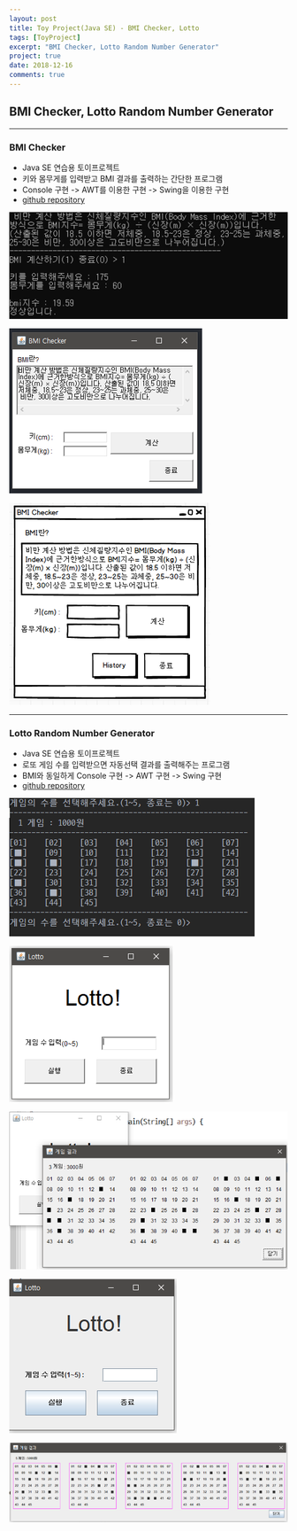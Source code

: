 ```yaml
---
layout: post
title: Toy Project(Java SE) - BMI Checker, Lotto
tags: [ToyProject]
excerpt: "BMI Checker, Lotto Random Number Generator"
project: true
date: 2018-12-16
comments: true
---
```


## BMI Checker, Lotto Random Number Generator

---

### BMI Checker

* Java SE 연습용 토이프로젝트
* 키와 몸무게를 입력받고 BMI 결과를 출력하는 간단한 프로그램
* Console 구현 -> AWT를 이용한 구현 -> Swing을 이용한 구현
* [github repository](https://github.com/younggeun0/toyProjectBMI)


![console](https://github.com/younggeun0/younggeun0.github.io/raw/master/_posts/img/toyProjects/bmi/bmi01.PNG?raw=true)

![awt](https://github.com/younggeun0/younggeun0.github.io/raw/master/_posts/img/toyProjects/bmi/bmi03.png?raw=true)

![swing](https://github.com/younggeun0/younggeun0.github.io/raw/master/_posts/img/toyProjects/bmi/bmi11.png?raw=true)


---

### Lotto Random Number Generator

* Java SE 연습용 토이프로젝트
* 로또 게임 수를 입력받으면 자동선택 결과를 출력해주는 프로그램
* BMI와 동일하게 Console 구현 -> AWT 구현 -> Swing 구현
* [github repository](https://github.com/younggeun0/toyProjectLotto)


![console](https://github.com/younggeun0/younggeun0.github.io/raw/master/_posts/img/toyProjects/lotto/lotto01.PNG?raw=true)

![awt](https://github.com/younggeun0/younggeun0.github.io/raw/master/_posts/img/toyProjects/lotto/lotto04.png?raw=true)

![awt result](https://github.com/younggeun0/younggeun0.github.io/raw/master/_posts/img/toyProjects/lotto/lotto09.png?raw=true)

![swing](https://github.com/younggeun0/younggeun0.github.io/raw/master/_posts/img/toyProjects/lotto/lotto11.png?raw=true)

![swing result](https://github.com/younggeun0/younggeun0.github.io/raw/master/_posts/img/toyProjects/lotto/lotto15.png?raw=true)